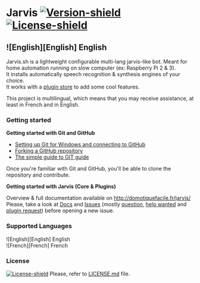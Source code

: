 # Jarvis [![Version-shield]](CHANGELOG.md) [![License-shield]](LICENSE.md)

## ![English][English] English
Jarvis.sh is a lightweight configurable multi-lang jarvis-like bot.
Meant for home automation running on slow computer (ex: Raspberry Pi 2 & 3).  
It installs automatically speech recognition & synthesis engines of your choice.  
It works with a [plugin store](http://domotiquefacile.fr/jarvis/plugins) to add some cool features.

This project is multilingual, which means that you may receive assistance, at least in French and in English.


### Getting started

**Getting started with Git and GitHub**

 * [Setting up Git for Windows and connecting to GitHub](http://help.github.com/win-set-up-git/)
 * [Forking a GitHub repository](http://help.github.com/fork-a-repo/)
 * [The simple guide to GIT guide](http://rogerdudler.github.com/git-guide/)

Once you're familiar with Git and GitHub, you'll be able to clone the repository and contribute.


**Getting started with Jarvis (Core & Plugins)**

Overview & full documentation available on http://domotiquefacile.fr/jarvis/
Please, take a look at [Docs](http://domotiquefacile.fr/jarvis/content/installation) and [Issues](https://github.com/alexylem/jarvis/issues) (mostly [question](https://github.com/alexylem/jarvis/issues?utf8=%E2%9C%93&q=is%3Aissue%20label%3Aquestion%20),  [help wanted](https://github.com/alexylem/jarvis/issues?utf8=%E2%9C%93&q=is%3Aissue%20label%3A%22help%20wanted%22%20) and [plugin request](https://github.com/alexylem/jarvis/issues?q=is%3Aissue+label%3A%22plugin+request%22)) before opening a new issue.

### Supported Languages

![English][English] English <br/>
![French][French] French <br/>


### License

[![License-shield]](LICENSE.md) Please, refer to [LICENSE.md](https://github.com/alexylem/jarvis/blob/master/LICENSE.md) file.


<!-- Badges URLs -->
[Version-shield]: https://img.shields.io/badge/version-6.1-blue.svg?style=flat-square&colorA=273133&colorB=0093ee "Latest version"
[License-shield]: https://img.shields.io/badge/license-MIT-blue.svg?style=flat-square&colorA=273133&colorB=bd0000 "MIT"
